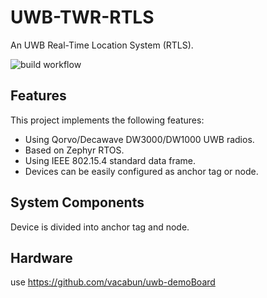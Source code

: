 # UWB-TWR-RTLS

An UWB Real-Time Location System (RTLS). 

![build workflow](https://github.com/vacabun/uwb-twr-rtls/actions/workflows/build.yml/badge.svg)

## Features
This project implements the following features:

- Using Qorvo/Decawave DW3000/DW1000 UWB radios.
- Based on Zephyr RTOS.
- Using IEEE 802.15.4 standard data frame.
- Devices can be easily configured as anchor tag or node.

## System Components

Device is divided into anchor tag and node.

## Hardware

use https://github.com/vacabun/uwb-demoBoard

